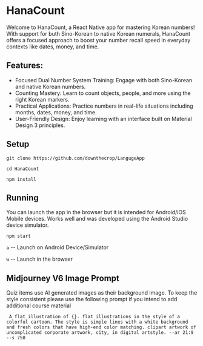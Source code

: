 
# HanaCount

Welcome to HanaCount, a React Native app for mastering Korean numbers! With support for buth Sino-Korean to native Korean numerals, HanaCount offers a focused approach to boost your number recall speed in everyday contexts like dates, money, and time.

## Features:
- Focused Dual Number System Training: Engage with both Sino-Korean and native Korean numbers.
- Counting Mastery: Learn to count objects, people, and more using the right Korean markers.
- Practical Applications: Practice numbers in real-life situations including months, dates, money, and time.
- User-Friendly Design: Enjoy learning with an interface built on Material Design 3 principles.


## Setup

`git clone https://github.com/downthecrop/LangugeApp`

`cd HanaCount`

`npm install`


## Running

You can launch the app in the browser but it is intended for Android/iOS Mobile devices. Works well and was developed using the Android Studio device simulator.

`npm start`

`a` -- Launch on Android Device/Simulator

`w` -- Launch in the browser

## Midjourney V6 Image Prompt

Quiz items use AI generated images as their background image. To keep the style consistent please use the following prompt if you intend to add additional course material

```
 A flat illustration of {}. flat illustrations in the style of a colorful cartoon. The style is simple lines with a white background and fresh colors that have high-end color matching. clipart artwork of uncomplicated corporate artwork, city, in digital artstyle. --ar 21:9 --s 750
```